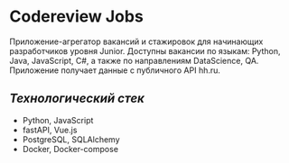 # Codereview Jobs
Приложение-агрегатор вакансий и стажировок для начинающих 
разработчиков уровня Junior. Доступны вакансии по языкам: Python, Java,
JavaScript, C#, а также по направлениям DataScience, QA. Приложение получает
данные с публичного API hh.ru.


## *Технологический стек*

<ul>
    <li>Python, JavaScript</li>
    <li>fastAPI, Vue.js</li>
    <li>PostgreSQL, SQLAlchemy</li>
    <li>Docker, Docker-compose</li>
</ul>
